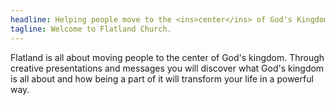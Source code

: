 ```yaml
---
headline: Helping people move to the <ins>center</ins> of God's Kingdom.
tagline: Welcome to Flatland Church.
---
```


Flatland is all about moving people to the center of God's kingdom. Through creative presentations and messages you will discover what God's kingdom is all about and how being a part of it will transform your life in a powerful way.
